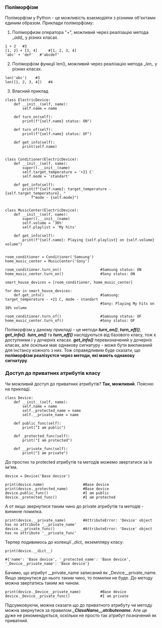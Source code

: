 ### Поліморфізм

Поліморфізм у Python - це можливість взаємодіяти з різними об'єктами єдиним образом. Приклади поліморфізму:
1. Поліморфизм оператора "+", можливий через реалізацію метода \__add\__ у різних класах.

```
1 + 2   #3
[1, 2] + [3, 4]     #[1, 2, 3, 4]
'abc' + 'def'   #'abcdef'
```

2. Поліморфізм функції len(), можливий через реалізацію метода \__len\__ у різних класах.

```
len('abc')    #3
len([1, 2, 3, 4])   #4
```

3. Власний приклад

```
class ElectricDevice:
    def __init__(self, name):
        self.name = name

    def turn_on(self):
        print(f"{self.name} status: ON")

    def turn_of(self):
        print(f"{self.name} status: OF")
        
    def get_info(self):
        print(self.name)


class Conditioner(ElectricDevice):
    def __init__(self, name):
        super().__init__(name)
        self.target_temperature = '+21 C'
        self.mode = 'standart'

    def get_info(self):
        print(f"{self.name}: target_temperature - {self.target_temperature}, "
            f"mode - {self.mode}")


class MusicCenter(ElectricDevice):
    def __init__(self, name):
        super().__init__(name)
        self.volume = '30%'
        self.playlist = 'My hits'

    def get_info(self):
        print(f"{self.name}: Playing {self.playlist} on {self.volume} volume")


room_conditioner = Conditioner('Samsung')   
home_music_center = MusicCenter('Sony')     

room_conditioner.turn_on()                  #Samsung status: ON
home_music_center.turn_on()                 #Sony status: ON

smart_house_devices = [room_conditioner, home_music_center]

for dev in smart_house_devices:
    def.get_info()                          #Samsung: target_temperature - +21 C, mode - standart
                                            #Sony: Playing My hits on 30% volume

room_conditioner.turn_of()                  #Samsung status: OF
home_music_center.turn_of()                 #Sony status: OF

```

Поліморфізм у даному прикладі - це методи ***turn_on()***, ***turn_off()***, ***get_info()***. ***turn_on()*** та ***turn_off()*** наслідуються від базового класу, 
тож є доступними і у дочерніх класах. ***get_info()*** перевизначений у дочерніх класах, але оскільки має однакову сигнатуру - 
може бути викликаний для інстансу кожного з них.
Тож справедливим буде сказати, що **поліморфізм реалізуєтся через методи, які мають однакову сигнатуру**.


### Доступ до приватних атрибутів класу

Чи можливий доступ до приватних атрибутів? **Так, можливий**.
Поясню на прикладі.

```
class Device:
    def __init__(self, name):
        self.name = name
        self._protected_namе = name
        self.__private_name = name

    def public_func(self):
        print("I am public")

    def _protected_func(self):
        print("I am protected")

    def __private_func(self):
        print("I am private")      
```

До простих та protected атрибутів та методів можемо звертатися за їх ім'ям.

```
device = Device('Base device')

print(device.name)                  #Base device
print(device._protected_namе)       #Base device
device.public_func()                #I am public
device._protected_func()            #I am protected

```

А от якщо звернутися таким чино до private атрибутів та методів - виникне помилка.

```
print(device.__private_name)        #AttributeError: 'Device' object has no attribute '__private_name'
device.__private_func()             #AttributeError: 'Device' object has no attribute '__private_func'
```

Терпер подивимось до колекції \__dict\__ екземпляру класу:

```
print(device.__dict__)

#{'name': 'Base device', '_protected_namе': 'Base device', '_Device__private_name': 'Base device'}              
```

Бачимо, що атрибут __private_name записаний як _Device__private_name. Якщо звернутися до нього таким чино, то помилки
не буде. До методу можна звертатись таким же чином.

```
print(device._Device__private_name)         #Base device
device._Device__private_func()              #I am private
```

Підсумковуючи, можна сказати що до приватного атрибуту чи методу можна звернутися за правилом
***_ClassName__atributename***. Але це дуже не рекомендується, оскільки не просто так атрибут позначений як приватний.